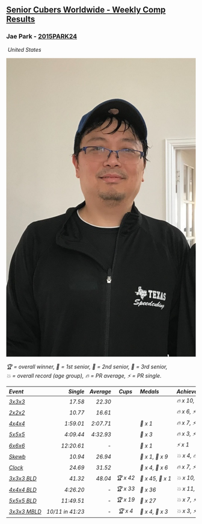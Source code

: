 <style>table {white-space: nowrap;}</style>
<link rel="stylesheet" type="text/css" href="/scw-comp/css/flags.css" />

## [Senior Cubers Worldwide - Weekly Comp Results](/scw-comp/results/)
### Jae Park - [2015PARK24](https://www.worldcubeassociation.org/persons/2015PARK24)

<i class="flag flag-US" />&nbsp;United States

![Jae Park](1533786318.jpeg)

<span style="white-space: nowrap;">🏆 = overall winner</span>, <span style="white-space: nowrap;">🥇 = 1st senior</span>, <span style="white-space: nowrap;">🥈 = 2nd senior</span>, <span style="white-space: nowrap;">🥉 = 3rd senior</span>, <span style="white-space: nowrap;">💥 = overall record (age group)</span>, <span style="white-space: nowrap;">🔥 = PR average</span>, <span style="white-space: nowrap;">⚡ = PR single</span>.

| Event | Single | Average | Cups | Medals | Achievements|
| :-- | --: | --: | :--: | :-- | :-- |
| [3x3x3](333.md) | 17.58 | 22.30 |  |  | 🔥 x 10, ⚡ x 8 |
| [2x2x2](222.md) | 10.77 | 16.61 |  |  | 🔥 x 6, ⚡ x 6 |
| [4x4x4](444.md) | 1:59.01 | 2:07.71 |  | 🥉 x 1 | 🔥 x 7, ⚡ x 7 |
| [5x5x5](555.md) | 4:09.44 | 4:32.93 |  | 🥉 x 3 | 🔥 x 3, ⚡ x 7 |
| [6x6x6](666.md) | 12:20.61 | - |  | 🥈 x 1 | ⚡ x 1 |
| [Skewb](skewb.md) | 10.94 | 26.94 |  | 🥇 x 1, 🥈 x 9 | 💥 x 4, 🔥 x 6, ⚡ x 6 |
| [Clock](clock.md) | 24.69 | 31.52 |  | 🥈 x 4, 🥉 x 6 | 🔥 x 7, ⚡ x 7 |
| [3x3x3 BLD](333bf.md) | 41.32 | 48.04 | 🏆 x 42 | 🥇 x 45, 🥈 x 1 | 💥 x 10, 🔥 x 3, ⚡ x 8 |
| [4x4x4 BLD](444bf.md) | 4:26.20 | - | 🏆 x 33 | 🥇 x 36 | 💥 x 11, ⚡ x 11 |
| [5x5x5 BLD](555bf.md) | 11:49.51 | - | 🏆 x 19 | 🥇 x 27 | 💥 x 7, ⚡ x 7 |
| [3x3x3 MBLD](333mbf.md) | 10/11 in 41:23 | - | 🏆 x 4 | 🥇 x 4, 🥈 x 3 | 💥 x 3, ⚡ x 3 |

<!-- Global site tag (gtag.js) - Google Analytics -->
<script async src="https://www.googletagmanager.com/gtag/js?id=UA-86348435-3"></script>
<script>window.dataLayer = window.dataLayer || []; function gtag() {dataLayer.push(arguments);} gtag('js', new Date()); gtag('config', 'UA-86348435-3');</script>
